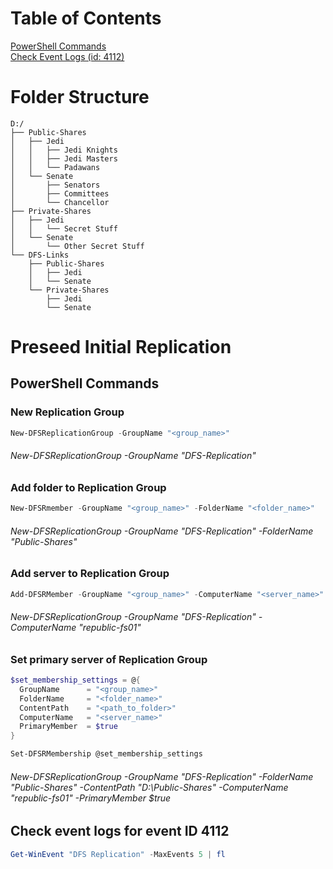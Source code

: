 # Table of Contents
[PowerShell Commands](#powershell-commands)<br/>
[Check Event Logs (id: 4112)](#check-event-logs-for-event-id-4112)


# Folder Structure
```
D:/
├── Public-Shares
│   ├── Jedi
│   │   ├── Jedi Knights
│   │   ├── Jedi Masters
│   │   └── Padawans
│   └── Senate
│       ├── Senators
│       ├── Committees
│       └── Chancellor
├── Private-Shares
│   ├── Jedi
│   │   └── Secret Stuff
│   └── Senate
│       └── Other Secret Stuff
└── DFS-Links
    ├── Public-Shares
    │   ├── Jedi
    │   └── Senate
    └── Private-Shares
        ├── Jedi
        └── Senate
```

# Preseed Initial Replication

## PowerShell Commands
### New Replication Group
```powershell
New-DFSReplicationGroup -GroupName "<group_name>"
```
###### *New-DFSReplicationGroup -GroupName "DFS-Replication"*

### Add folder to Replication Group
```powershell
New-DFSRmember -GroupName "<group_name>" -FolderName "<folder_name>"
```
###### *New-DFSReplicationGroup -GroupName "DFS-Replication" -FolderName "Public-Shares"*

### Add server to Replication Group
```powershell
Add-DFSRMember -GroupName "<group_name>" -ComputerName "<server_name>"
```
###### *New-DFSReplicationGroup -GroupName "DFS-Replication" -ComputerName "republic-fs01"*

### Set primary server of Replication Group
```powershell
$set_membership_settings = @{
  GroupName      = "<group_name>"
  FolderName     = "<folder_name>"
  ContentPath    = "<path_to_folder>"
  ComputerName   = "<server_name>"
  PrimaryMember  = $true
}

Set-DFSRMembership @set_membership_settings
```
###### *New-DFSReplicationGroup -GroupName "DFS-Replication" -FolderName "Public-Shares" -ContentPath "D:\Public-Shares" -ComputerName "republic-fs01" -PrimaryMember $true*

## Check event logs for event ID 4112
```powershell
Get-WinEvent "DFS Replication" -MaxEvents 5 | fl
```
